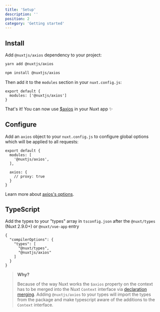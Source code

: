 ```yaml
---
title: 'Setup'
description: ''
position: 2
category: 'Getting started'
---
```



## Install

Add `@nuxtjs/axios` dependency to your project:

<code-group>
  <code-block label="Yarn" active>

  ```bash
  yarn add @nuxtjs/axios
  ```

  </code-block>
  <code-block label="NPM">

  ```bash
  npm install @nuxtjs/axios
  ```

  </code-block>
</code-group>

Then add it to the `modules` section in your `nuxt.config.js`:

```js{}[nuxt.config.js]
export default {
  modules: ['@nuxtjs/axios']
}
```

<alert type="success">

That's it! You can now use [$axios](/usage) in your Nuxt app ✨

</alert>

## Configure

Add an `axios` object to your `nuxt.config.js` to configure global options which will be applied to all requests:

```js{}[nuxt.config.js]
export default {
  modules: [
    '@nuxtjs/axios',
  ],

  axios: {
    // proxy: true
  }
}
```

Learn more about [axios's options](/options).

## TypeScript

Add the types to your "types" array in `tsconfig.json` after the `@nuxt/types` (Nuxt 2.9.0+) or `@nuxt/vue-app` entry

```json{}[tsconfig.json]
{
  "compilerOptions": {
    "types": [
      "@nuxt/types",
      "@nuxtjs/axios"
    ]
  }
}
```
> **Why?**
>
> Because of the way Nuxt works the `$axios` property on the context has to be merged into the Nuxt `Context` interface via [declaration merging](https://www.typescriptlang.org/docs/handbook/declaration-merging.html). Adding `@nuxtjs/axios` to your types will import the types from the package and make typescript aware of the additions to the `Context` interface.
